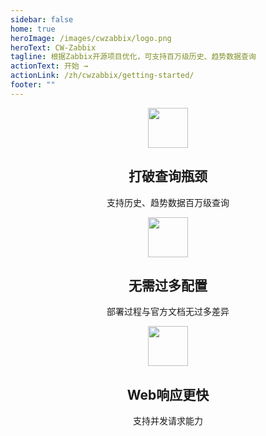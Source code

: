 ```yaml
---
sidebar: false
home: true
heroImage: /images/cwzabbix/logo.png
heroText: CW-Zabbix
tagline: 根据Zabbix开源项目优化，可支持百万级历史、趋势数据查询
actionText: 开始 →
actionLink: /zh/cwzabbix/getting-started/
footer: ""
---
```


<div class="features">
  <div class="feature" align="center">
    <img width="64" src="/images/cwzabbix/feature/visual.png" />
    <h2>打破查询瓶颈</h2>
    <p>支持历史、趋势数据百万级查询</p>
  </div>
  <div class="feature" align="center">
    <img width="64" src="/images/cwzabbix/feature/lifecycle.png" />
    <h2>无需过多配置</h2>
    <p>部署过程与官方文档无过多差异</p>
  </div>
  <div class="feature" align="center">
    <img width="64" src="/images/cwzabbix/feature/stack.png" />
    <h2>Web响应更快</h2>
    <p>支持并发请求能力</p>
  </div>
</div>
